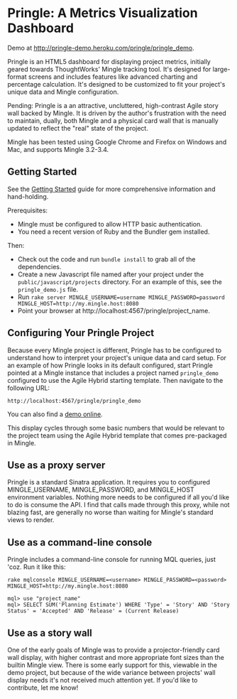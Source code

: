 Pringle: A Metrics Visualization Dashboard
==========================================

Demo at http://pringle-demo.heroku.com/pringle/pringle_demo.

Pringle is an HTML5 dashboard for displaying project metrics, initially geared towards ThoughtWorks' Mingle tracking tool. It's designed for large-format screens and includes features like advanced charting and percentage calculation. It's designed to be customized to fit your project's unique data and Mingle configuration.

Pending: Pringle is a an attractive, uncluttered, high-contrast Agile story wall backed by Mingle. It is driven by the author's frustration with the need to maintain, dually, both Mingle and a physical card wall that is manually updated to reflect the "real" state of the project.

Mingle has been tested using Google Chrome and Firefox on Windows and Mac, and supports Mingle 3.2-3.4.

Getting Started
---------------

See the [Getting Started](/GETTING_STARTED.md/) guide for more comprehensive information and hand-holding.

Prerequisites:

* Mingle must be configured to allow HTTP basic authentication.
* You need a recent version of Ruby and the Bundler gem installed.

Then:

* Check out the code and run `bundle install` to grab all of the dependencies.
* Create a new Javascript file named after your project under the `public/javascript/projects` directory. 
  For an example of this, see the `pringle_demo.js` file.
* Run `rake server MINGLE_USERNAME=username MINGLE_PASSWORD=password MINGLE_HOST=http://my.mingle.host:8080`
* Point your browser at http://localhost:4567/pringle/project_name.

Configuring Your Pringle Project
--------------------------------

Because every Mingle project is different, Pringle has to be configured to understand how to interpret your project's unique data and card setup. For an example of how Pringle looks in its default configured, start Pringle pointed at a Mingle instance that includes a project named `pringle_demo` configured to use the Agile Hybrid starting template. Then navigate to the following URL:

	http://localhost:4567/pringle/pringle_demo
  
You can also find a [demo online](http://pringle-demo.heroku.com/pringle/pringle_demo).

This display cycles through some basic numbers that would be relevant to the project team using the Agile Hybrid template that comes pre-packaged in Mingle.

Use as a proxy server
---------------------

Pringle is a standard Sinatra application. It requires you to configured MINGLE_USERNAME, MINGLE_PASSWORD, and MINGLE_HOST environment variables. Nothing more needs to be configured if all you'd like to do is consume the API. I find that calls made through this proxy, while not blazing fast, are generally no worse than waiting for Mingle's standard views to render.

Use as a command-line console
-----------------------------

Pringle includes a command-line console for running MQL queries, just 'coz. Run it like this:

	rake mqlconsole MINGLE_USERNAME=<username> MINGLE_PASSWORD=<password> MINGLE_HOST=http://my.mingle.host:8080

	mql> use "project_name"
	mql> SELECT SUM('Planning Estimate') WHERE 'Type' = 'Story' AND 'Story Status' = 'Accepted' AND 'Release' = (Current Release)

Use as a story wall
-------------------

One of the early goals of Mingle was to provide a projector-friendly card wall display, with higher contrast and more appropriate font sizes than the builtin Mingle view. There is some early support for this, viewable in the demo project, but because of the wide variance between projects' wall display needs it's not received much attention yet. If you'd like to contribute, let me know!